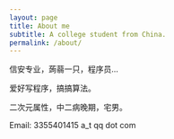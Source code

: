 ```yaml
---
layout: page
title: About me
subtitle: A college student from China.
permalink: /about/
---
```


信安专业，蒟蒻一只，程序员...

爱好写程序，搞搞算法。

二次元属性，中二病晚期，宅男。

Email: 3355401415 a_t qq dot com
